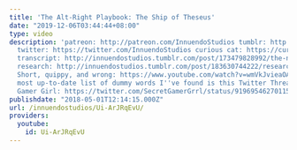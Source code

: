 ```yaml
---
title: 'The Alt-Right Playbook: The Ship of Theseus'
date: "2019-12-06T03:44:44+08:00"
type: video
description: 'patreon: http://patreon.com/InnuendoStudios tumblr: http://innuendostudios.tumblr.com
  twitter: https://twitter.com/InnuendoStudios curious cat: https://curiouscat.me/InnuendoStudios
  transcript: http://innuendostudios.tumblr.com/post/173479828992/the-newest-installment-of-the-alt-right-playbook
  research: http://innuendostudios.tumblr.com/post/183630744222/research-masterpost
  Short, quippy, and wrong: https://www.youtube.com/watch?v=wmVkJvieaOA The largest,
  most up-to-date list of dummy words I''ve found is this Twitter Thread by Secret
  Gamer Girl: https://twitter.com/SecretGamerGrrl/status/919695462701158400'
publishdate: "2018-05-01T12:14:15.000Z"
url: /innuendostudios/Ui-ArJRqEvU/
providers:
  youtube:
    id: Ui-ArJRqEvU
---
```

